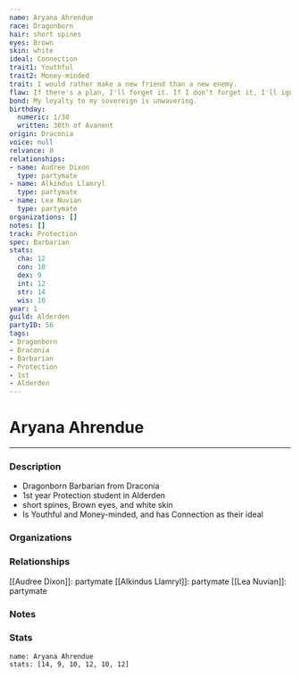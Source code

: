 ```yaml
---
name: Aryana Ahrendue
race: Dragonborn
hair: short spines
eyes: Brown
skin: white
ideal: Connection
trait1: Youthful
trait2: Money-minded
trait: I would rather make a new friend than a new enemy.
flaw: If there's a plan, I'll forget it. If I don't forget it, I'll ignore it.
bond: My loyalty to my sovereign is unwavering.
birthday:
  numeric: 1/30
  written: 30th of Avanent
origin: Draconia
voice: null
relvance: 0
relationships:
- name: Audree Dixon
  type: partymate
- name: Alkindus Llamryl
  type: partymate
- name: Lea Nuvian
  type: partymate
organizations: []
notes: []
track: Protection
spec: Barbarian
stats:
  cha: 12
  con: 10
  dex: 9
  int: 12
  str: 14
  wis: 10
year: 1
guild: Alderden
partyID: 56
tags:
- Dragonborn
- Draconia
- Barbarian
- Protection
- 1st
- Alderden
---
```

# Aryana Ahrendue
---
### Description
- Dragonborn Barbarian from Draconia
- 1st year Protection student in Alderden
- short spines, Brown eyes, and white skin
- Is Youthful and Money-minded, and has Connection as their ideal

### Organizations

### Relationships
[[Audree Dixon]]: partymate
[[Alkindus Llamryl]]: partymate
[[Lea Nuvian]]: partymate

### Notes

### Stats
```statblock
name: Aryana Ahrendue
stats: [14, 9, 10, 12, 10, 12]
```